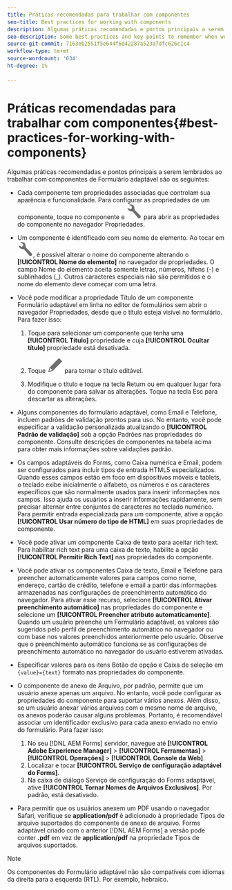 ```yaml
---
title: Práticas recomendadas para trabalhar com componentes
seo-title: Best practices for working with components
description: Algumas práticas recomendadas e pontos principais a serem lembrados ao trabalhar com componentes de formulário adaptável
seo-description: Some best practices and key points to remember when working with Adaptive Form components
source-git-commit: 7163eb2551f5e644f6d42287a523a7dfc626c1c4
workflow-type: tm+mt
source-wordcount: '634'
ht-degree: 1%

---
```



# Práticas recomendadas para trabalhar com componentes{#best-practices-for-working-with-components}

Algumas práticas recomendadas e pontos principais a serem lembrados ao trabalhar com componentes de Formulário adaptável são os seguintes:

* Cada componente tem propriedades associadas que controlam sua aparência e funcionalidade. Para configurar as propriedades de um componente, toque no componente e ![propriedades](assets/Smock_Wrench_18_N.svg) para abrir as propriedades do componente no navegador Propriedades.
* Um componente é identificado com seu nome de elemento. Ao tocar em ![propriedades](assets/Smock_Wrench_18_N.svg), é possível alterar o nome do componente alterando o **[!UICONTROL Nome do elemento]** no navegador de propriedades. O campo Nome do elemento aceita somente letras, números, hifens (-) e sublinhados (_). Outros caracteres especiais não são permitidos e o nome do elemento deve começar com uma letra.

* Você pode modificar a propriedade Título de um componente Formulário adaptável em linha no editor de formulários sem abrir o navegador Propriedades, desde que o título esteja visível no formulário. Para fazer isso:

   1. Toque para selecionar um componente que tenha uma **[!UICONTROL Título]** propriedade e cuja **[!UICONTROL Ocultar título]** propriedade está desativada.

   1. Toque ![Ícone Editar](assets/Smock_Edit_18_N.svg) para tornar o título editável.

   1. Modifique o título e toque na tecla Return ou em qualquer lugar fora do componente para salvar as alterações. Toque na tecla Esc para descartar as alterações.

* Alguns componentes do formulário adaptável, como Email e Telefone, incluem padrões de validação prontos para uso. No entanto, você pode especificar a validação personalizada atualizando o **[!UICONTROL Padrão de validação]** sob a opção Padrões nas propriedades do componente. Consulte descrições de componentes na tabela acima para obter mais informações sobre validações padrão.

* Os campos adaptáveis do Forms, como Caixa numérica e Email, podem ser configurados para incluir tipos de entrada HTML5 especializados. Quando esses campos estão em foco em dispositivos móveis e tablets, o teclado exibe inicialmente o alfabeto, os números e os caracteres específicos que são normalmente usados para inserir informações nos campos. Isso ajuda os usuários a inserir informações rapidamente, sem precisar alternar entre conjuntos de caracteres no teclado numérico. Para permitir entrada especializada para um componente, ative a opção **[!UICONTROL Usar número do tipo de HTML]** em suas propriedades de componente.

* Você pode ativar um componente Caixa de texto para aceitar rich text. Para habilitar rich text para uma caixa de texto, habilite a opção **[!UICONTROL Permitir Rich Text]** nas propriedades do componente.

* Você pode ativar os componentes Caixa de texto, Email e Telefone para preencher automaticamente valores para campos como nome, endereço, cartão de crédito, telefone e email a partir das informações armazenadas nas configurações de preenchimento automático do navegador. Para ativar esse recurso, selecione **[!UICONTROL Ativar preenchimento automático]** nas propriedades do componente e selecione um **[!UICONTROL Preencher atributo automaticamente]**. Quando um usuário preenche um Formulário adaptável, os valores são sugeridos pelo perfil de preenchimento automático no navegador ou com base nos valores preenchidos anteriormente pelo usuário. Observe que o preenchimento automático funciona se as configurações de preenchimento automático no navegador do usuário estiverem ativadas.

* Especificar valores para os itens Botão de opção e Caixa de seleção em `{value}={text}` formato nas propriedades do componente.
* O componente de anexo de Arquivo, por padrão, permite que um usuário anexe apenas um arquivo. No entanto, você pode configurar as propriedades do componente para suportar vários anexos. Além disso, se um usuário anexar vários arquivos com o mesmo nome de arquivo, os anexos poderão causar alguns problemas. Portanto, é recomendável associar um identificador exclusivo para cada anexo enviado no envio do formulário. Para fazer isso:

   1. No seu [!DNL AEM Forms] servidor, navegue até **[!UICONTROL Adobe Experience Manager]** > **[!UICONTROL Ferramentas]** > **[!UICONTROL Operações]** > **[!UICONTROL Console da Web]**.
   1. Localizar e tocar **[!UICONTROL Serviço de configuração adaptável do Forms]**.
   1. Na caixa de diálogo Serviço de configuração do Forms adaptável, ative **[!UICONTROL Tornar Nomes de Arquivos Exclusivos]**. Por padrão, está desativado.

* Para permitir que os usuários anexem um PDF usando o navegador Safari, verifique se **application/pdf** é adicionado à propriedade Tipos de arquivo suportados do componente de anexo de arquivo. Forms adaptável criado com o anterior [!DNL AEM Forms] a versão pode conter **.pdf** em vez de **application/pdf** na propriedade Tipos de arquivos suportados.

>[!NOTE]
>
>Os componentes do Formulário adaptável não são compatíveis com idiomas da direita para a esquerda (RTL). Por exemplo, hebraico.